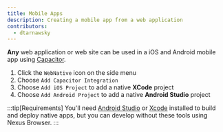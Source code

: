 ```yaml
---
title: Mobile Apps
description: Creating a mobile app from a web application
contributors:
  - dtarnawsky
---
```


**Any** web application or web site can be used in a iOS and Android mobile app using [Capacitor](https://capacitorjs.com/).



1. Click the `WebNative` icon on the side menu
2. Choose `Add Capacitor Integration`
3. Choose `Add iOS Project` to add a native **XCode** project
4. Choose `Add Android Project` to add a native **Android Studio** project


:::tip[Requirements]
You'll need [Android Studio](https://developer.android.com/studio) or [Xcode](https://developer.apple.com/xcode/) installed to build and deploy native apps, but you can develop without these tools using Nexus Browser.
:::




